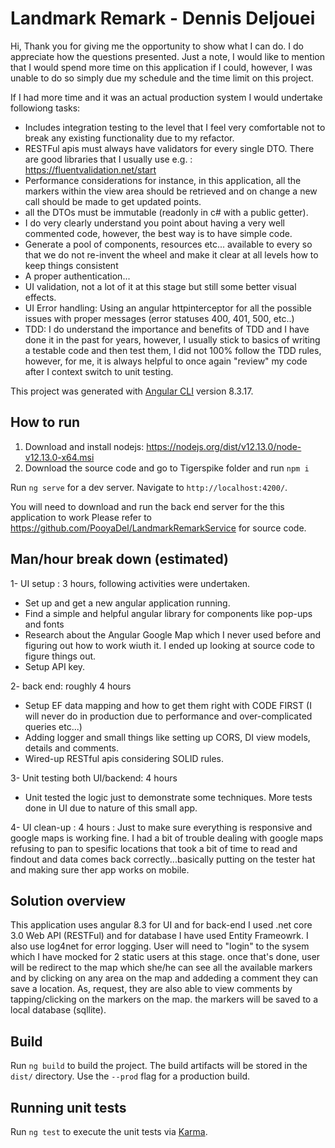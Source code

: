 # Landmark Remark - Dennis Deljouei
Hi, 
Thank you for giving me the opportunity to show what I can do. I do appreciate how the questions presented.
Just a note, I would like to mention that I would spend more time on this application if I could, however, I was unable to do so simply due my schedule and the time limit on this project.


If I had more time and it was an actual production system I would undertake followiong tasks:

- Includes integration testing to the level that I feel very comfortable not to break any existing functionality due to my refactor.
- RESTFul apis must always have validators for every single DTO. There are good libraries that I usually use e.g. : https://fluentvalidation.net/start
- Performance considerations for instance, in this application, all the markers within the view area should be retrieved and on change a new call should be made to get updated points.
- all the DTOs must be immutable (readonly in c# with a public getter).
- I do very clearly understand you point about having a very well commented code, however, the best way is to have simple code.
- Generate a pool of components, resources etc... available to every so that we do not re-invent the wheel and make it clear at all levels how to keep things consistent 
- A proper authentication...
- UI validation, not a lot of it at this stage but still some better visual effects.
- UI Error handling: Using an angular httpinterceptor for all the possible issues with proper messages (error statuses 400, 401, 500, etc..)
- TDD: I do understand the importance and benefits of TDD and I have done it in the past for years, however, I usually stick to basics of writing a testable code and then test them, I did not 100% follow the TDD rules, however, for me, it is always helpful to once again "review" my code after I context switch to unit testing.


This project was generated with [Angular CLI](https://github.com/angular/angular-cli) version 8.3.17.

## How to run 
1) Download and install nodejs:  https://nodejs.org/dist/v12.13.0/node-v12.13.0-x64.msi
2) Download the source code and go to Tigerspike folder and run `npm i`

Run `ng serve` for a dev server. Navigate to `http://localhost:4200/`.

You will need to download and run the back end server for the this application to work
Please refer to https://github.com/PooyaDel/LandmarkRemarkService for source code.

## Man/hour break down (estimated)
1- UI setup : 3 hours, following activities were undertaken.
  - Set up and get a new angular application running.
  - Find a simple and helpful angular library for components like pop-ups and fonts
  - Research about the Angular Google Map which I never used before and figuring out how to work wiuth it. I ended up looking at source code to figure things out.
  - Setup API key.
  
2- back end: roughly 4 hours
  - Setup EF data mapping and how to get them right with CODE FIRST (I will never do in production due to performance and over-complicated queries etc...)
  - Adding logger and small things like setting up CORS, DI view models, details and comments.
  - Wired-up RESTful apis considering SOLID rules.
  
3- Unit testing both UI/backend:  4 hours
  - Unit tested the logic just to demonstrate some techniques. More tests done in UI due to nature of this small app.
  
4- UI clean-up : 4 hours : Just to make sure everything is responsive and google maps is working fine. I had a bit of trouble dealing with google maps refusing to pan to spesific locations that took a bit of time to read and findout and data comes back correctly...basically putting on the tester hat and making sure ther app works on mobile.

 


## Solution overview
This application uses angular 8.3 for UI and for back-end I used .net core 3.0 Web API (RESTFul) and for database I have used Entity Frameowrk.
I also use log4net for error logging.
User will need to "login" to the sysem which I have mocked for 2 static users at this stage. once that's done, user will be redirect to the map which she/he can see all the available markers and by clicking on any area on the map and addeding a comment they can save a location. As, request, they are also able to view comments by tapping/clicking on the markers on the map.
the markers will be saved to a local database (sqllite).


## Build

Run `ng build` to build the project. The build artifacts will be stored in the `dist/` directory. Use the `--prod` flag for a production build.

## Running unit tests

Run `ng test` to execute the unit tests via [Karma](https://karma-runner.github.io).

